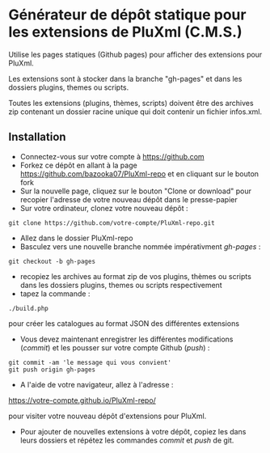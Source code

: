 # Générateur de dépôt statique pour les extensions de PluXml (C.M.S.)

Utilise les pages statiques (Github pages) pour afficher des extensions pour PluXml.

Les extensions sont à stocker dans la branche "gh-pages" et dans les dossiers plugins, themes ou scripts.

Toutes les extensions (plugins, thèmes, scripts) doivent être des archives zip contenant un dossier racine unique qui doit contenir un fichier infos.xml.

## Installation


- Connectez-vous sur votre compte à https://github.com
- Forkez ce dépôt en allant à la page https://github.com/bazooka07/PluXml-repo et en cliquant sur le bouton fork
- Sur la nouvelle page, cliquez sur le bouton "Clone or download" pour recopier l'adresse de votre nouveau dépôt dans le presse-papier
- Sur votre ordinateur, clonez votre nouveau dépôt :

`git clone https://github.com/votre-compte/PluXml-repo.git `

- Allez dans le dossier PluXml-repo
- Basculez vers une nouvelle branche nommée impérativment *gh-pages* :

`git checkout -b gh-pages`

- recopiez les archives au format zip de vos plugins, thèmes ou scripts dans les dossiers plugins, themes ou scripts respectivement
- tapez la commande :

`./build.php`

pour créer les catalogues au format JSON des différentes extensions
- Vous devez maintenant enregistrer les différentes modifications (*commit*) et les pousser sur votre compte Github (*push*) :

```
git commit -am 'le message qui vous convient' 
git push origin gh-pages
```

- A l'aide de votre navigateur, allez à l'adresse : 

https://votre-compte.github.io/PluXml-repo/ 

pour visiter votre nouveau dépôt d'extensions pour PluXml.
- Pour ajouter de nouvelles extensions à votre dépôt, copiez les dans leurs dossiers et répétez les commandes *commit* et *push* de git. 
